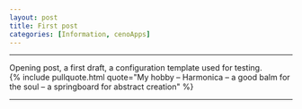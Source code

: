 ```yaml
---
layout: post
title: First post
categories: [Information, cenoApps]
---
```


---

Opening post, a first draft, a configuration template used for testing.  
{% include pullquote.html quote="My hobby – Harmonica – a good balm for the soul – a springboard for abstract creation" %}  
























---
